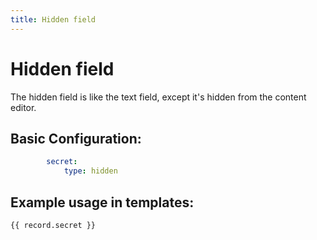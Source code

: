 ```yaml
---
title: Hidden field
---
```

Hidden field
============

The hidden field is like the text field, except it's hidden from the content
editor.

## Basic Configuration:

```yaml
        secret:
            type: hidden
```

## Example usage in templates:

```twig
{{ record.secret }}
```

